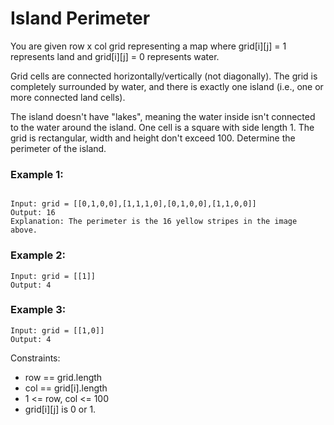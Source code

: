 # Island Perimeter

You are given row x col grid representing a map where grid[i][j] = 1 represents land and grid[i][j] = 0 represents water.

Grid cells are connected horizontally/vertically (not diagonally). The grid is completely surrounded by water, and there is exactly one island (i.e., one or more connected land cells).

The island doesn't have "lakes", meaning the water inside isn't connected to the water around the island. One cell is a square with side length 1. The grid is rectangular, width and height don't exceed 100. Determine the perimeter of the island.

### Example 1:

```

Input: grid = [[0,1,0,0],[1,1,1,0],[0,1,0,0],[1,1,0,0]]
Output: 16
Explanation: The perimeter is the 16 yellow stripes in the image above.
```

### Example 2:

```
Input: grid = [[1]]
Output: 4
```

### Example 3:

```
Input: grid = [[1,0]]
Output: 4
```

Constraints:

- row == grid.length
- col == grid[i].length
- 1 <= row, col <= 100
- grid[i][j] is 0 or 1.
